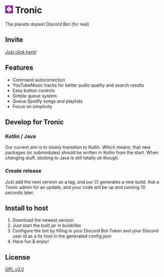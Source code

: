 # <img src="design/tronic%20logo%20small.png" style="width: 25px"> Tronic 
The planets dopest Discord Bot
(for real)


## Invite
[Just click here!](https://discordapp.com/oauth2/authorize?scope=bot&client_id=554803884439240705&permissions=8)

## Features
- Command autocorrection
- YouTubeMusic tracks for better audio quality and search results
- Easy button controls
- Simple queue system
- Queue Spotify songs and playlists
- Focus on simplicity

## Develop for Tronic
### Kotlin / Java
Our current aim is to slowly transition to Kotlin. Which means, that new packages (or submodules) should be written in Kotlin from the start. When changing stuff, sticking to Java is still totally ok though.

### Create release
Just add the next version as a tag, and our CI generates a new build.
Ask a Tronic admin for an update, and your code will be up and running 10 seconds later.

## Install to host
1.  Download the newest version
2.  Just start the built jar in build/libs
3.  Configure the bot by filling in your Discord Bot-Token and your Discord user id as a its host in the generated config.json
4.  Have fun & enjoy!

## License
[GPL v3.0](LICENSE.md)
